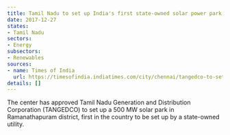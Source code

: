 ```yaml
---
title: Tamil Nadu to set up India's first state-owned solar power park
date: 2017-12-27
states:
- Tamil Nadu
sectors:
- Energy
subsectors:
- Renewables
sources:
- name: Times of India
  url: https://timesofindia.indiatimes.com/city/chennai/tangedco-to-set-up-solar-park-in-ramnad/articleshow/62126077.cms
details: []
---
```


The center has approved Tamil Nadu Generation and Distribution Corporation (TANGEDCO) to set up a 500 MW solar park in Ramanathapuram district, first in the country to be set up by a state-owned utility.
